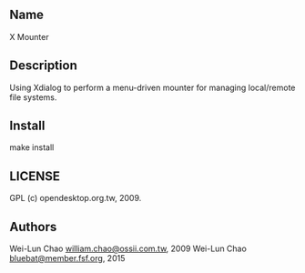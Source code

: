 Name
----
X Mounter

Description
-----------
Using Xdialog to perform a menu-driven mounter
for managing local/remote file systems.

Install
-------
make install

LICENSE
-------
GPL (c) opendesktop.org.tw, 2009.

Authors
-------
Wei-Lun Chao <william.chao@ossii.com.tw>, 2009
Wei-Lun Chao <bluebat@member.fsf.org>, 2015

